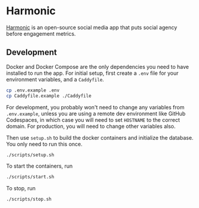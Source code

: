 # Harmonic

[Harmonic](https://about.harmonic.social) is an open-source social media app that puts social agency before engagement metrics.

## Development
Docker and Docker Compose are the only dependencies you need to have installed to run the app. For initial setup, first create a `.env` file for your environment variables, and a `Caddyfile`.

```bash
cp .env.example .env
cp Caddyfile.example ./Caddyfile
```

For development, you probably won't need to change any variables from `.env.example`, unless you are using a remote dev environment like GitHub Codespaces, in which case you will need to set `HOSTNAME` to the correct domain. For production, you will need to change other variables also.

Then use `setup.sh` to build the docker containers and initialize the database. You only need to run this once.

```bash
./scripts/setup.sh
```

To start the containers, run

```bash
./scripts/start.sh
```

To stop, run

```bash
./scripts/stop.sh
```
